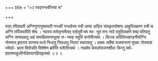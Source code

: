 +++
title = "०२ रपद्गन्धर्वीरप्या च"

+++

रपत् रपितवती अग्निगुणानुक्तवती गन्धर्वी गन्धर्वस्य स्त्री अप्या अद्भिः संस्कृतयोषणा आहुतिलक्षणा स्त्री च अग्निं तर्पितवतीति शेषः । नदस्य स्तोतृनामैतत् स्तोतुर्मे मम स्व- भूतं मनः नादे स्तुतिलक्षणे शब्दं परिपातु अग्निः सम्यग्रक्षतु अहं समाहितमनाभूत्वा स- म्यक् स्तुतिं करोमीत्यर्थः । किञ्च अदितिरखण्डनीयोग्निः नोस्मान् इष्टस्य यागस्य मध्ये निधातु निदधातु नितरां स्थापयतु । प्रथमः सर्वेषां यजमानानां मुख्यः नोस्माकं ज्येष्ठो- भ्राता विवोचति विशेषेण ब्रवीति स्तौतीत्यर्थः । नाहमेव केवलोयजनशीलः किन्तु सर्व- एवास्मत्कुलीनोदेवयागप्रियइत्यर्थः ॥ २ ॥